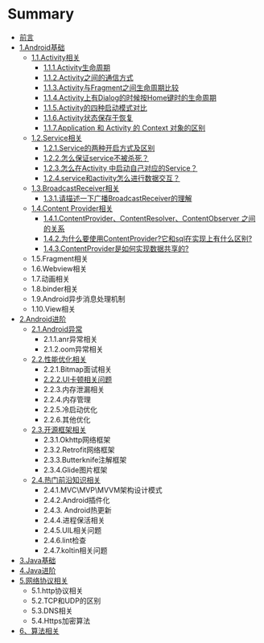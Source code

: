 # Summary

* [前言](README.md)
* [1.Android基础](chapter1.md)
  * [1.1.Activity相关](chapter1/11activityxiang-guan.md)
    * [1.1.1.Activity生命周期](chapter1/11activityxiang-guan/111activitysheng-ming-zhou-qi.md)
    * [1.1.2.Activity之间的通信方式](chapter1/11activityxiang-guan/112activityzhi-jian-de-tong-xin-fang-shi.md)
    * [1.1.3.Activity与Fragment之间生命周期比较](chapter1/11activityxiang-guan/113.md)
    * [1.1.4.Activity上有Dialog的时候按Home键时的生命周期](chapter1/11activityxiang-guan/114activityshang-you-dialog-de-shi-hou-an-home-jian-shi-de-sheng-ming-zhou-qi.md)
    * [1.1.5.Activity的四种启动模式对比](chapter1/11activityxiang-guan/115activityde-si-zhong-qi-dong-mo-shi-dui-bi.md)
    * [1.1.6.Activity状态保存于恢复](chapter1/11activityxiang-guan/116activityzhuang-tai-bao-cun-yu-hui-fu.md)
    * [1.1.7.Application 和 Activity 的 Context 对象的区别](chapter1/11activityxiang-guan/117application-he-activity-de-context-dui-xiang-de-qu-bie.md)
  * [1.2.Service相关](chapter1/12servicexiang-guan.md)
    * [1.2.1.Service的两种开启方式及区别](chapter1/12servicexiang-guan/121servicede-kai-qi-fang-shi.md)
    * [1.2.2.怎么保证service不被杀死？](chapter1/12servicexiang-guan/122zen-yao-bao-zheng-service-bu-bei-sha-si-ff1f.md)
    * [1.2.3.怎么在Activity 中启动自己对应的Service？](chapter1/12servicexiang-guan/123zen-yao-zai-activity-zhong-qi-dong-zi-ji-dui-ying-de-service.md)
    * [1.2.4.service和activity怎么进行数据交互？](chapter1/12servicexiang-guan/124servicehe-activity-zen-yao-jin-xing-shu-ju-jiao-hu-ff1f.md)
  * [1.3.BroadcastReceiver相关](chapter1/13broadcastreceiverxiang-guan.md)
    * [1.3.1.请描述一下广播BroadcastReceiver的理解](chapter1/13broadcastreceiverxiang-guan/131qing-miao-shu-yi-xia-guang-bo-broadcastreceiver-de-li-jie.md)
  * [1.4.Content Provider相关](chapter1/14content-providerxiang-guan.md)
    * [1.4.1.ContentProvider、ContentResolver、ContentObserver 之间的关系](chapter1/14content-providerxiang-guan/contentprovidercontentresolvercontentobserver-zhi-jian-de-guan-xi.md)
    * [1.4.2.为什么要使用ContentProvider?它和sql在实现上有什么区别?](chapter1/14content-providerxiang-guan/142contentprovideryu-shu-ju-ku-ff08-sql-ff09-de-qu-bie-ff1f.md)
    * [1.4.3.ContentProvider是如何实现数据共享的?](chapter1/14content-providerxiang-guan/143contentprovidershi-ru-he-shi-xian-shu-ju-gong-xiang-76843f.md)
  * 1.5.Fragment相关
  * 1.6.Webview相关
  * 1.7.动画相关
  * 1.8.binder相关
  * 1.9.Android异步消息处理机制
  * 1.10.View相关
* [2.Android进阶](2androidjin-jie.md)
  * [2.1.Android异常](2androidjin-jie/21androidyi-chang.md)
    * 2.1.1.anr异常相关
    * 2.1.2.oom异常相关
  * [2.2.性能优化相关](2androidjin-jie/22xing-neng-you-hua-xiang-guan.md)
    * 2.2.1.Bitmap面试相关
    * [2.2.2.UI卡顿相关问题](2androidjin-jie/22xing-neng-you-hua-xiang-guan/222uiqia-dun-xiang-guan-wen-ti.md)
    * 2.2.3.内存泄漏相关
    * 2.2.4.内存管理
    * 2.2.5.冷启动优化
    * 2.2.6.其他优化
  * [2.3.开源框架相关](2androidjin-jie/23kai-yuan-kuang-jia-xiang-guan.md)
    * 2.3.1.Okhttp网络框架
    * 2.3.2.Retrofit网络框架
    * 2.3.3.Butterknife注解框架
    * 2.3.4.Glide图片框架
  * [2.4.热门前沿知识相关](2androidjin-jie/24re-men-qian-yan-zhi-shi-xiang-guan.md)
    * 2.4.1.MVC\MVP\MVVM架构设计模式
    * 2.4.2.Android插件化
    * 2.4.3. Android热更新
    * 2.4.4.进程保活相关
    * 2.4.5.UIL相关问题
    * 2.4.6.lint检查
    * 2.4.7.koltin相关问题
* [3.Java基础](3javaji-chu.md)
* [4.Java进阶](4javajin-jie.md)
* [5.网络协议相关](5wang-luo-xie-yi-xiang-guan.md)
  * 5.1.http协议相关
  * 5.2.TCP和UDP的区别
  * 5.3.DNS相关
  * 5.4.Https加密算法
* [6、算法相关](63001-suan-fa-xiang-guan.md)

